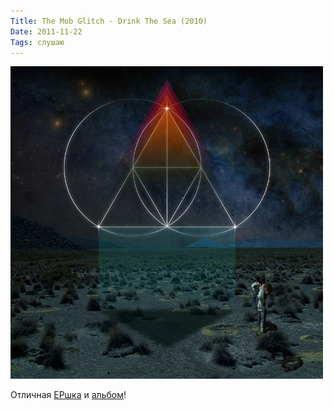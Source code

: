 ```yaml
---
Title: The Mob Glitch - Drink The Sea (2010)
Date: 2011-11-22
Tags: слушаю
---
```


![glitch_mob.jpg](images/glitch_mob.jpg)

Отличная [EPшка](http://www.discogs.com/Glitch-Mob-We-Can-Make-The-World-Stop/master/361791) и [альбом](http://www.discogs.com/Glitch-Mob-Drink-The-Sea/master/276827)!